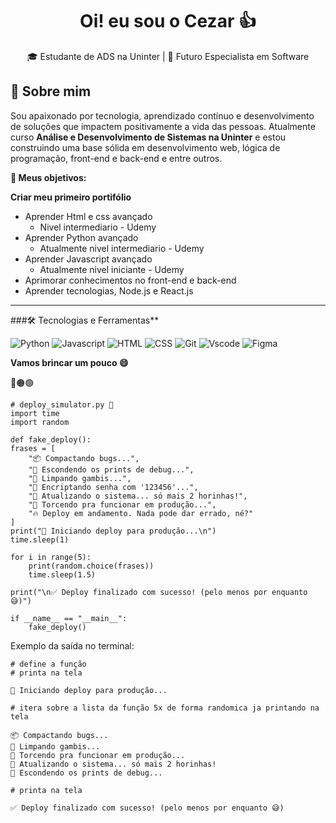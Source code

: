 <h1 align="center">Oi! eu sou o Cezar 👍</h1>

<p align="center">
  🎓 Estudante de ADS na Uninter | 🚀 Futuro Especialista em Software
</p>

## 🧠 Sobre mim

Sou apaixonado por tecnologia, aprendizado contínuo e desenvolvimento de soluções que impactem positivamente a vida das pessoas. Atualmente curso **Análise e Desenvolvimento de Sistemas na Uninter** e estou construindo uma base sólida em desenvolvimento web, lógica de programação, front-end e back-end e entre outros.

**🎯 Meus objetivos:**

**Criar meu primeiro portifólio**
- Aprender Html e css avançado
  - Nivel intermediario - Udemy  
- Aprender Python avançado
  - Atualmente nivel intermediario - Udemy 
- Aprender Javascript avançado
  - Atualmente nivel iniciante - Udemy 
- Aprimorar conhecimentos no front-end e back-end
- Aprender tecnologias, Node.js e React.js 
    

---

###🛠️ Tecnologias e Ferramentas**
<p></p>
<p align="left"> 
  <img src="https://img.shields.io/badge/Python-3776AB?style=for-the-badge&logo=python&logoColor=white" alt="Python" /> 
  <img src="https://img.shields.io/badge/JavaScript-F7DF1E?style=for-the-badge&logo=javascript&logoColor=black" alt="Javascript" />  
  <img src="https://img.shields.io/badge/HTML5-E34F26?style=for-the-badge&logo=html5&logoColor=white" alt="HTML" /> 
  <img src="https://img.shields.io/badge/CSS3-1572B6?style=for-the-badge&logo=css3&logoColor=whitee" alt="CSS" /> 
  <img src="https://img.shields.io/badge/Git-F05032?style=for-the-badge&logo=git&logoColor=white" alt="Git" />
  <img src="https://img.shields.io/badge/VS%20Code-007ACC?style=for-the-badge&logo=visual-studio-code&logoColor=white" alt="Vscode" />
  <img src="https://img.shields.io/badge/Figma-000000?style=for-the-badge&logo=figma&logoColor=white" alt="Figma" />
</p>

**Vamos brincar um pouco 😄**

🔴🟠🟢
  
    # deploy_simulator.py 🚀
    import time
    import random
    
    def fake_deploy():
    frases = [
        "📦 Compactando bugs...",
        "🚧 Escondendo os prints de debug...",
        "🧹 Limpando gambis...",
        "🔐 Encriptando senha com '123456'...",
        "🐢 Atualizando o sistema... só mais 2 horinhas!",
        "🤞 Torcendo pra funcionar em produção...",
        "🔥 Deploy em andamento. Nada pode dar errado, né?"
    ]
    print("🚀 Iniciando deploy para produção...\n")
    time.sleep(1)

    for i in range(5):
        print(random.choice(frases))
        time.sleep(1.5)

    print("\n✅ Deploy finalizado com sucesso! (pelo menos por enquanto 😅)")
    
    if __name__ == "__main__":
        fake_deploy()

Exemplo da saída no terminal:

    # define a função
    # printa na tela
      
    🚀 Iniciando deploy para produção...
    
    # itera sobre a lista da função 5x de forma randomica ja printando na tela
    
    📦 Compactando bugs...
    🧹 Limpando gambis...
    🤞 Torcendo pra funcionar em produção...
    🐢 Atualizando o sistema... só mais 2 horinhas!
    🚧 Escondendo os prints de debug...

    # printa na tela
    
    ✅ Deploy finalizado com sucesso! (pelo menos por enquanto 😅)

    
